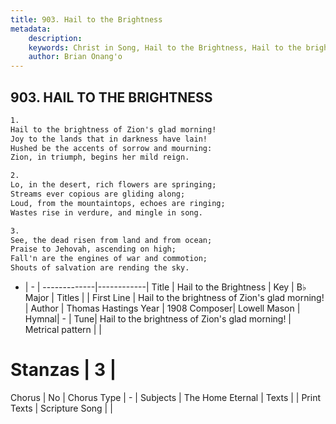 ```yaml
---
title: 903. Hail to the Brightness
metadata:
    description: 
    keywords: Christ in Song, Hail to the Brightness, Hail to the brightness of Zion&#039;s glad morning!, 
    author: Brian Onang'o
---
```



## 903. HAIL TO THE BRIGHTNESS

```txt
1.
Hail to the brightness of Zion's glad morning!
Joy to the lands that in darkness have lain!
Hushed be the accents of sorrow and mourning:
Zion, in triumph, begins her mild reign.

2.
Lo, in the desert, rich flowers are springing;
Streams ever copious are gliding along;
Loud, from the mountaintops, echoes are ringing;
Wastes rise in verdure, and mingle in song.

3.
See, the dead risen from land and from ocean;
Praise to Jehovah, ascending on high;
Fall'n are the engines of war and commotion;
Shouts of salvation are rending the sky.

```

- |   -  |
-------------|------------|
Title | Hail to the Brightness |
Key | B♭ Major |
Titles |  |
First Line | Hail to the brightness of Zion&#039;s glad morning! |
Author | Thomas Hastings
Year | 1908
Composer| Lowell Mason |
Hymnal|  - |
Tune| Hail to the brightness of Zion&#039;s glad morning! |
Metrical pattern | |
# Stanzas | 3 |
Chorus | No |
Chorus Type | - |
Subjects | The Home Eternal |
Texts |  |
Print Texts | 
Scripture Song |  |
  
